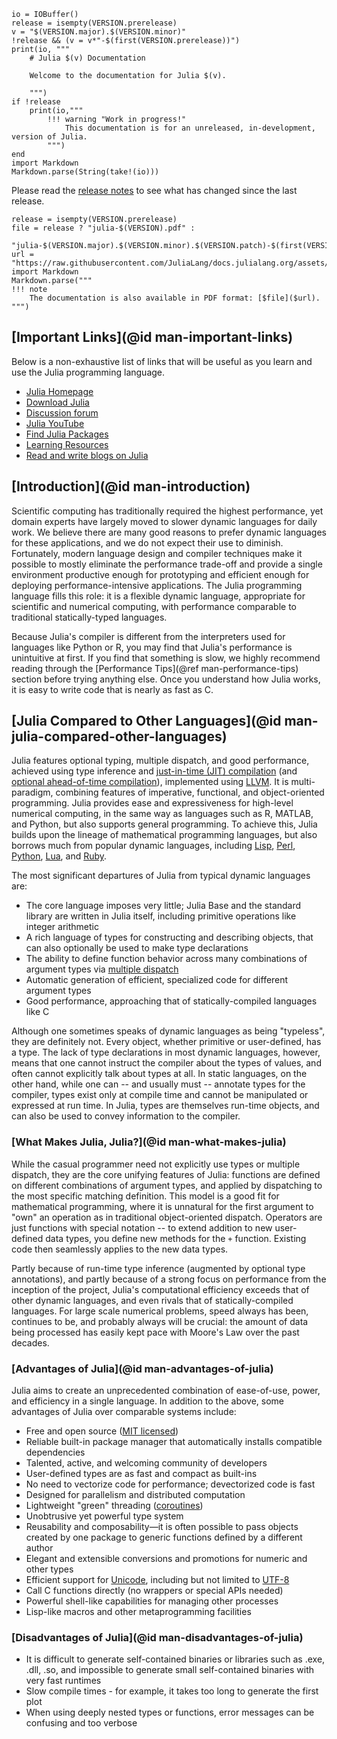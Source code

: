 ```@eval
io = IOBuffer()
release = isempty(VERSION.prerelease)
v = "$(VERSION.major).$(VERSION.minor)"
!release && (v = v*"-$(first(VERSION.prerelease))")
print(io, """
    # Julia $(v) Documentation

    Welcome to the documentation for Julia $(v).

    """)
if !release
    print(io,"""
        !!! warning "Work in progress!"
            This documentation is for an unreleased, in-development, version of Julia.
        """)
end
import Markdown
Markdown.parse(String(take!(io)))
```
Please read the [release notes](NEWS.md) to see what has changed since the last release.

```@eval
release = isempty(VERSION.prerelease)
file = release ? "julia-$(VERSION).pdf" :
       "julia-$(VERSION.major).$(VERSION.minor).$(VERSION.patch)-$(first(VERSION.prerelease)).pdf"
url = "https://raw.githubusercontent.com/JuliaLang/docs.julialang.org/assets/$(file)"
import Markdown
Markdown.parse("""
!!! note
    The documentation is also available in PDF format: [$file]($url).
""")
```

## [Important Links](@id man-important-links)

Below is a non-exhaustive list of links that will be useful as you learn and use the Julia programming language.

- [Julia Homepage](https://julialang.org)
- [Download Julia](https://julialang.org/downloads/)
- [Discussion forum](https://discourse.julialang.org)
- [Julia YouTube](https://www.youtube.com/user/JuliaLanguage)
- [Find Julia Packages](https://julialang.org/packages/)
- [Learning Resources](https://julialang.org/learning/)
- [Read and write blogs on Julia](https://forem.julialang.org)

## [Introduction](@id man-introduction)

Scientific computing has traditionally required the highest performance, yet domain experts have
largely moved to slower dynamic languages for daily work. We believe there are many good reasons
to prefer dynamic languages for these applications, and we do not expect their use to diminish.
Fortunately, modern language design and compiler techniques make it possible to mostly eliminate
the performance trade-off and provide a single environment productive enough for prototyping and
efficient enough for deploying performance-intensive applications. The Julia programming language
fills this role: it is a flexible dynamic language, appropriate for scientific and numerical computing,
with performance comparable to traditional statically-typed languages.

Because Julia's compiler is different from the interpreters used for languages like Python or
R, you may find that Julia's performance is unintuitive at first. If you find that something is
slow, we highly recommend reading through the [Performance Tips](@ref man-performance-tips) section before trying anything
else. Once you understand how Julia works, it is easy to write code that is nearly as fast as C.

## [Julia Compared to Other Languages](@id man-julia-compared-other-languages)

Julia features optional typing, multiple dispatch, and good performance, achieved using type inference
and [just-in-time (JIT) compilation](https://en.wikipedia.org/wiki/Just-in-time_compilation) (and
[optional ahead-of-time compilation](https://github.com/JuliaLang/PackageCompiler.jl)),
implemented using [LLVM](https://en.wikipedia.org/wiki/Low_Level_Virtual_Machine). It is multi-paradigm,
combining features of imperative, functional, and object-oriented programming. Julia provides
ease and expressiveness for high-level numerical computing, in the same way as languages such
as R, MATLAB, and Python, but also supports general programming. To achieve this, Julia builds
upon the lineage of mathematical programming languages, but also borrows much from popular dynamic
languages, including [Lisp](https://en.wikipedia.org/wiki/Lisp_(programming_language)), [Perl](https://en.wikipedia.org/wiki/Perl_(programming_language)),
[Python](https://en.wikipedia.org/wiki/Python_(programming_language)), [Lua](https://en.wikipedia.org/wiki/Lua_(programming_language)),
and [Ruby](https://en.wikipedia.org/wiki/Ruby_(programming_language)).

The most significant departures of Julia from typical dynamic languages are:

  * The core language imposes very little; Julia Base and the standard library are written in Julia itself, including
    primitive operations like integer arithmetic
  * A rich language of types for constructing and describing objects, that can also optionally be
    used to make type declarations
  * The ability to define function behavior across many combinations of argument types via [multiple dispatch](https://en.wikipedia.org/wiki/Multiple_dispatch)
  * Automatic generation of efficient, specialized code for different argument types
  * Good performance, approaching that of statically-compiled languages like C

Although one sometimes speaks of dynamic languages as being "typeless", they are definitely not.
Every object, whether primitive or user-defined, has a type. The lack of type declarations in
most dynamic languages, however, means that one cannot instruct the compiler about the types of
values, and often cannot explicitly talk about types at all. In static languages, on the other
hand, while one can -- and usually must -- annotate types for the compiler, types exist only at
compile time and cannot be manipulated or expressed at run time. In Julia, types are themselves
run-time objects, and can also be used to convey information to the compiler.

### [What Makes Julia, Julia?](@id man-what-makes-julia)

While the casual programmer need not explicitly use types or multiple dispatch, they are the core
unifying features of Julia: functions are defined on different combinations of argument types,
and applied by dispatching to the most specific matching definition. This model is a good fit
for mathematical programming, where it is unnatural for the first argument to "own" an operation
as in traditional object-oriented dispatch. Operators are just functions with special notation
-- to extend addition to new user-defined data types, you define new methods for the `+` function.
Existing code then seamlessly applies to the new data types.

Partly because of run-time type inference (augmented by optional type annotations), and partly
because of a strong focus on performance from the inception of the project, Julia's computational
efficiency exceeds that of other dynamic languages, and even rivals that of statically-compiled
languages. For large scale numerical problems, speed always has been, continues to be, and probably
always will be crucial: the amount of data being processed has easily kept pace with Moore's Law
over the past decades.

### [Advantages of Julia](@id man-advantages-of-julia)

Julia aims to create an unprecedented combination of ease-of-use, power, and efficiency in a single
language. In addition to the above, some advantages of Julia over comparable systems include:

  * Free and open source ([MIT licensed](https://github.com/JuliaLang/julia/blob/master/LICENSE.md))
  * Reliable built-in package manager that automatically installs compatible dependencies
  * Talented, active, and welcoming community of developers
  * User-defined types are as fast and compact as built-ins
  * No need to vectorize code for performance; devectorized code is fast
  * Designed for parallelism and distributed computation
  * Lightweight "green" threading ([coroutines](https://en.wikipedia.org/wiki/Coroutine))
  * Unobtrusive yet powerful type system
  * Reusability and composability—it is often possible to pass objects created
    by one package to generic functions defined by a different author
  * Elegant and extensible conversions and promotions for numeric and other types
  * Efficient support for [Unicode](https://en.wikipedia.org/wiki/Unicode), including but not limited
    to [UTF-8](https://en.wikipedia.org/wiki/UTF-8)
  * Call C functions directly (no wrappers or special APIs needed)
  * Powerful shell-like capabilities for managing other processes
  * Lisp-like macros and other metaprogramming facilities

### [Disadvantages of Julia](@id man-disadvantages-of-julia)

  * It is difficult to generate self-contained binaries or libraries such as .exe, .dll, .so,
    and impossible to generate small self-contained binaries with very fast runtimes
  * Slow compile times - for example, it takes too long to generate the first plot
  * When using deeply nested types or functions, error messages can be confusing and too verbose

